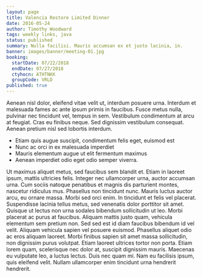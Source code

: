 ```yaml
---
layout: page
title: Valencia Restore Limited Dinner
date: 2016-05-24
author: Timothy Woodward
tags: weekly links, java
status: published
summary: Nulla facilisi. Mauris accumsan ex et justo lacinia, in.
banner: images/banner/meeting-01.jpg
booking:
  startDate: 07/22/2018
  endDate: 07/27/2018
  ctyhocn: ATHTNHX
  groupCode: VRLD
published: true
---
```

Aenean nisl dolor, eleifend vitae velit ut, interdum posuere urna. Interdum et malesuada fames ac ante ipsum primis in faucibus. Fusce metus nulla, pulvinar nec tincidunt vel, tempus in sem. Vestibulum condimentum at arcu at feugiat. Cras eu finibus neque. Sed dignissim vestibulum consequat. Aenean pretium nisl sed lobortis interdum.

* Etiam quis augue suscipit, condimentum felis eget, euismod est
* Nunc ac orci in ex malesuada imperdiet
* Mauris elementum augue ut elit fermentum maximus
* Aenean imperdiet odio eget odio semper viverra.

Ut maximus aliquet metus, sed faucibus sem blandit et. Etiam in laoreet ipsum, mattis ultricies felis. Integer nec ullamcorper urna, auctor accumsan urna. Cum sociis natoque penatibus et magnis dis parturient montes, nascetur ridiculus mus. Phasellus non tincidunt nunc. Mauris luctus auctor arcu, eu ornare massa. Morbi sed orci enim. In tincidunt et felis vel placerat. Suspendisse lacinia tellus metus, sed venenatis dolor porttitor sit amet. Quisque ut lectus non urna sodales bibendum sollicitudin ut leo. Morbi placerat ac purus at faucibus. Aliquam mattis justo quam, vehicula elementum sem pretium non.
Sed sed est id diam faucibus bibendum id vel velit. Aliquam vehicula sapien vel posuere euismod. Phasellus aliquet odio ac eros aliquam laoreet. Morbi finibus sapien sit amet massa sollicitudin, non dignissim purus volutpat. Etiam laoreet ultrices tortor non porta. Etiam lorem quam, scelerisque nec dolor at, suscipit dignissim mauris. Maecenas eu vulputate leo, a luctus lectus. Duis nec quam mi. Nam eu facilisis ipsum, quis eleifend velit. Nullam ullamcorper enim tincidunt urna hendrerit hendrerit.
